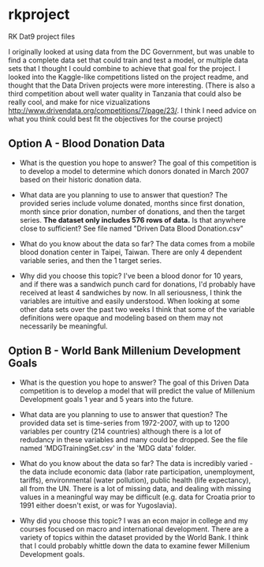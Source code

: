 # rkproject
RK Dat9 project files

I originally looked at using data from the DC Government, but was unable to find a complete data set that could train and test a model, or multiple data sets that I thought I could combine to achieve that goal for the project.  I looked into the Kaggle-like competitions listed on the project readme, and thought that the Data Driven projects were more interesting. (There is also a third competition about well water quality in Tanzania that could also be really cool, and make for nice vizualizations <http://www.drivendata.org/competitions/7/page/23/>.  I think I need advice on what you think could best fit the objectives for the course project)

## Option A - Blood Donation Data
* What is the question you hope to answer?
The goal of this competition is to develop a model to determine which donors donated in March 2007 based on their historic donation data.

* What data are you planning to use to answer that question?
The provided series include volume donated, months since first donation, month since prior donation, number of donations, and then the target series.  **The dataset only includes 576 rows of data.**  Is that anywhere close to sufficient?
See file named "Driven Data Blood Donation.csv"

* What do you know about the data so far?
The data comes from a mobile blood donation center in Taipei, Taiwan.  There are only 4 dependent variable series, and then the 1 target series.

* Why did you choose this topic?
I've been a blood donor for 10 years, and if there was a sandwich punch card for donations, I'd probably have received at least 4 sandwiches by now.  In all seriousness, I think the variables are intuitive and easily understood.  When looking at some other data sets over the past two weeks I think that some of the variable definitions were opaque and modeling based on them may not necessarily be meaningful.


## Option B - World Bank Millenium Development Goals
* What is the question you hope to answer?
The goal of this Driven Data competition is to develop a model that will predict the value of Millenium Development goals 1 year and 5 years into the future.

* What data are you planning to use to answer that question?
The provided data set is time-series from 1972-2007, with up to 1200 variables per country (214 countries) although there is a lot of redudancy in these variables and many could be dropped.
See the file named 'MDGTrainingSet.csv' in the 'MDG data' folder. 

* What do you know about the data so far?
The data is incredibly varied - the data include economic data (labor rate participation, unemployment, tariffs), environmental (water pollution), public health (life expectancy), all from the UN.  There is a lot of missing data, and dealing with missing values in a meaningful way may be difficult (e.g. data for Croatia prior to 1991 either doesn't exist, or was for Yugoslavia).

* Why did you choose this topic?
I was an econ major in college and my courses focused on macro and international development.  There are a variety of topics within the dataset provided by the World Bank.  I think that I could probably whittle down the data to examine fewer Millenium Development goals.
